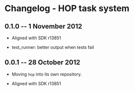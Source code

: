 # Changelog - HOP task system

## 0.1.0 -- 1 November 2012

* Aligned with SDK r13851

* test_runner: better output when tests fail

## 0.0.1 -- 28 October 2012

* Moving `hop` into its own repository.

* Aligned with SDK r13851
